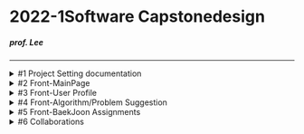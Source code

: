 # 2022-1Software Capstonedesign
##### prof. Lee
* * *

<details><summary>#1 Project Setting documentation</summary>
    - [JS 개발 환경 기본](https://webnautes.tistory.com/1473)
  </details>

<details><summary>#2 Front-MainPage</summary>
  
  </details>

<details><summary>#3 Front-User Profile</summary>
  
  </details>

<details><summary>#4 Front-Algorithm/Problem Suggestion</summary>
  
  </details>

<details><summary>#5 Front-BaekJoon Assignments</summary>
  
  </details>

<details><summary>#6 Collaborations</summary>
  
  </details>
  
  
